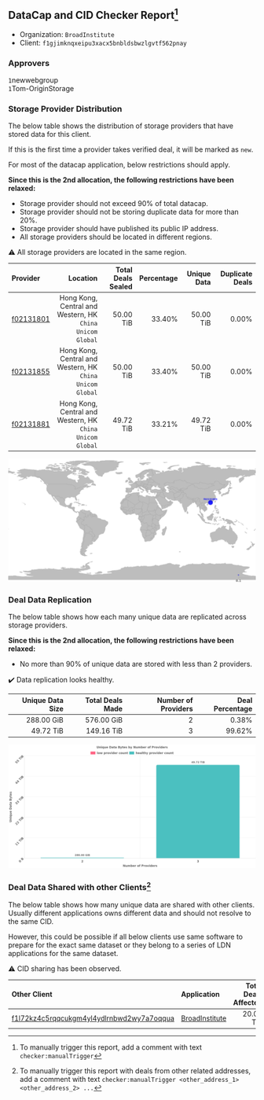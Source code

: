 ## DataCap and CID Checker Report[^1]
 - Organization: `BroadInstitute`
 - Client: `f1gjimknqxeipu3xacx5bnbldsbwzlgvtf562pnay`
### Approvers
`1`newwebgroup<br/>`1`Tom-OriginStorage

### Storage Provider Distribution
The below table shows the distribution of storage providers that have stored data for this client.

If this is the first time a provider takes verified deal, it will be marked as `new`.

For most of the datacap application, below restrictions should apply.

**Since this is the 2nd allocation, the following restrictions have been relaxed:**
 - Storage provider should not exceed 90% of total datacap.
 - Storage provider should not be storing duplicate data for more than 20%.
 - Storage provider should have published its public IP address.
 - All storage providers should be located in different regions.

⚠️ All storage providers are located in the same region.

| Provider                                              |                                                     Location | Total Deals Sealed | Percentage | Unique Data | Duplicate Deals |
| :---------------------------------------------------- | -----------------------------------------------------------: | -----------------: | ---------: | ----------: | --------------: |
| [f02131801](https://filfox.info/en/address/f02131801) | Hong Kong, Central and Western, HK<br/>`China Unicom Global` |          50.00 TiB |     33.40% |   50.00 TiB |           0.00% |
| [f02131855](https://filfox.info/en/address/f02131855) | Hong Kong, Central and Western, HK<br/>`China Unicom Global` |          50.00 TiB |     33.40% |   50.00 TiB |           0.00% |
| [f02131881](https://filfox.info/en/address/f02131881) | Hong Kong, Central and Western, HK<br/>`China Unicom Global` |          49.72 TiB |     33.21% |   49.72 TiB |           0.00% |

<img src="https://raw.githubusercontent.com/data-preservation-programs/filplus-checker-assets/main/filecoin-project/filecoin-plus-large-datasets/issues/1686/1684600615293.png"/>

### Deal Data Replication
The below table shows how each many unique data are replicated across storage providers.


**Since this is the 2nd allocation, the following restrictions have been relaxed:**
- No more than 90% of unique data are stored with less than 2 providers.

✔️ Data replication looks healthy.

| Unique Data Size | Total Deals Made | Number of Providers | Deal Percentage |
| ---------------: | ---------------: | ------------------: | --------------: |
|       288.00 GiB |       576.00 GiB |                   2 |           0.38% |
|        49.72 TiB |       149.16 TiB |                   3 |          99.62% |

<img src="https://raw.githubusercontent.com/data-preservation-programs/filplus-checker-assets/main/filecoin-project/filecoin-plus-large-datasets/issues/1686/1684600616069.png"/>

### Deal Data Shared with other Clients[^3]
The below table shows how many unique data are shared with other clients.
Usually different applications owns different data and should not resolve to the same CID.

However, this could be possible if all below clients use same software to prepare for the exact same dataset or they belong to a series of LDN applications for the same dataset.

⚠️ CID sharing has been observed.

| Other Client                                                                                                          | Application                                                                                    | Total Deals Affected | Unique CIDs | Approvers                        |
| :-------------------------------------------------------------------------------------------------------------------- | :--------------------------------------------------------------------------------------------- | -------------------: | ----------: | :------------------------------- |
| [f1l72kz4c5rqqcukgm4yl4ydlrnbwd2wy7a7oqqua](https://filfox.info/en/address/f1l72kz4c5rqqcukgm4yl4ydlrnbwd2wy7a7oqqua) | [BroadInstitute](https://github.com/filecoin-project/filecoin-plus-large-datasets/issues/1685) |            20.00 TiB |         640 | `1`herrehesse<br/>`1`newwebgroup |

[^1]: To manually trigger this report, add a comment with text `checker:manualTrigger`

[^2]: Deals from those addresses are combined into this report as they are specified with `checker:manualTrigger`

[^3]: To manually trigger this report with deals from other related addresses, add a comment with text `checker:manualTrigger <other_address_1> <other_address_2> ...`
